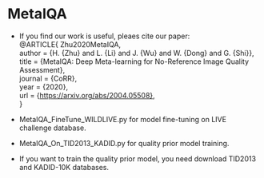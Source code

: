 # MetaIQA

* If you find our work is useful, pleaes cite our paper:  
@ARTICLE{ Zhu2020MetaIQA,   
author    = {H. {Zhu} and L. {Li} and J. {Wu} and W. {Dong} and G. {Shi}},  
title     = {MetaIQA: Deep Meta-learning for No-Reference Image Quality Assessment},  
journal   = {CoRR},  
year      = {2020},  
url       = {https://arxiv.org/abs/2004.05508},  
}  

* MetaIQA_FineTune_WILDLIVE.py for model fine-tuning on LIVE challenge database.
* MetaIQA_On_TID2013_KADID.py for quality prior model training.

* If you want to train the quality prior model, you need download TID2013 and KADID-10K databases.
